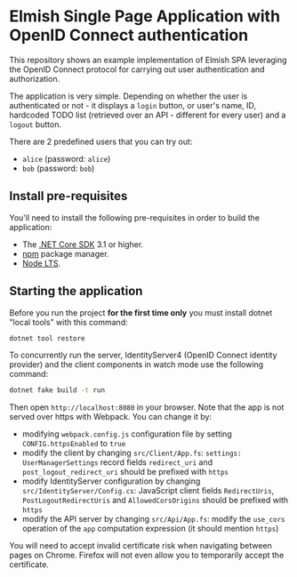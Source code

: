 # Elmish Single Page Application with OpenID Connect authentication

This repository shows an example implementation of Elmish SPA leveraging the OpenID Connect protocol for carrying out user authentication and authorization.

The application is very simple. Depending on whether the user is authenticated or not - it displays a `login` button, or user's name, ID, hardcoded TODO list (retrieved over an API - different for every user) and a `logout` button.

There are 2 predefined users that you can try out:

- `alice` (password: `alice`)
- `bob` (password: `bob`)

## Install pre-requisites
You'll need to install the following pre-requisites in order to build the application:

* The [.NET Core SDK](https://www.microsoft.com/net/download) 3.1 or higher.
* [npm](https://nodejs.org/en/download/) package manager.
* [Node LTS](https://nodejs.org/en/download/).

## Starting the application
Before you run the project **for the first time only** you must install dotnet "local tools" with this command:

```bash
dotnet tool restore
```

To concurrently run the server, IdentityServer4 (OpenID Connect identity provider) and the client components in watch mode use the following command:

```bash
dotnet fake build -t run
```

Then open `http://localhost:8080` in your browser. Note that the app is not served over https with Webpack. You can change it by:

- modifying `webpack.config.js` configuration file by setting `CONFIG.httpsEnabled` to `true`
- modify the client by changing `src/Client/App.fs`: `settings: UserManagerSettings` record fields `redirect_uri` and `post_logout_redirect_uri` should be prefixed with `https`
- modify IdentityServer configuration by changing `src/IdentityServer/Config.cs`: JavaScript client fields `RedirectUris`, `PostLogoutRedirectUris` and `AllowedCorsOrigins` should be prefixed with `https`
- modify the API server by changing `src/Api/App.fs`: modify the `use_cors` operation of the `app` computation expression (it should mention `https`)

You will need to accept invalid certificate risk when navigating between pages on Chrome. Firefox will not even allow you to temporarily accept the certificate.

